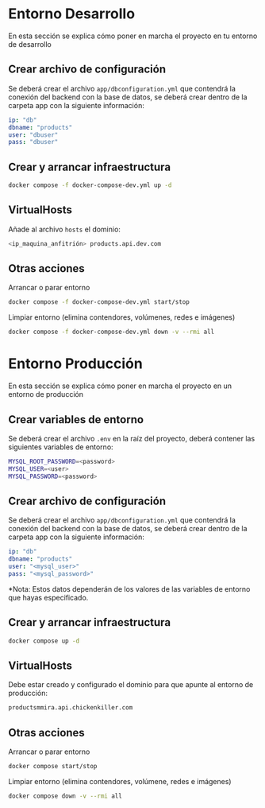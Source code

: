 # Entorno Desarrollo
En esta sección se explica cómo poner en marcha el proyecto en tu entorno de desarrollo

## Crear archivo de configuración
Se deberá crear el archivo `app/dbconfiguration.yml` que contendrá la conexión del backend con la base de datos, se deberá crear dentro de la carpeta app con la siguiente información:
```yml
ip: "db"
dbname: "products"
user: "dbuser"
pass: "dbuser"
```

## Crear y arrancar infraestructura

```bash
docker compose -f docker-compose-dev.yml up -d
```
## VirtualHosts
Añade al archivo `hosts` el dominio:
```bash
<ip_maquina_anfitrión> products.api.dev.com
```
## Otras acciones
Arrancar o parar entorno
```bash
docker compose -f docker-compose-dev.yml start/stop
```

Limpiar entorno (elimina contendores, volúmenes, redes e imágenes)
```bash
docker compose -f docker-compose-dev.yml down -v --rmi all
```

# Entorno Producción
En esta sección se explica cómo poner en marcha el proyecto en un entorno de producción

## Crear variables de entorno
Se deberá crear el archivo `.env` en la raíz del proyecto, deberá contener las siguientes variables de entorno:
```bash
MYSQL_ROOT_PASSWORD=<password>
MYSQL_USER=<user>
MYSQL_PASSWORD=<password>
```

## Crear archivo de configuración
Se deberá crear el archivo `app/dbconfiguration.yml` que contendrá la conexión del backend con la base de datos, se deberá crear dentro de la carpeta app con la siguiente información:

```yml
ip: "db"
dbname: "products"
user: "<mysql_user>"
pass: "<mysql_password>"
```
*Nota: Estos datos dependerán de los valores de las variables de entorno que hayas especificado.

## Crear y arrancar infraestructura

```bash
docker compose up -d
```

## VirtualHosts
Debe estar creado y configurado el dominio para que apunte al entorno de producción:
```bash
productsmmira.api.chickenkiller.com
```

## Otras acciones
Arrancar o parar entorno
```bash
docker compose start/stop
```

Limpiar entorno (elimina contendores, volúmene, redes e imágenes)
```bash
docker compose down -v --rmi all
```